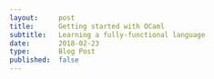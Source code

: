 ```yaml
---
layout:     post
title:      Getting started with OCaml
subtitle:   Learning a fully-functional language
date:       2018-02-23
type:       Blog Post
published:  false
---
```


